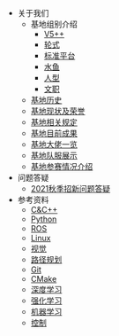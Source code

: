 * 关于我们
  * 基地组别介绍
    * [V5++](aboutus/groups/V5++.md)
    * [轮式](aboutus/groups/ls.md)
    * [标准平台](aboutus/groups/bp.md)
    * [水鱼](aboutus/groups/fish.md)
    * [人型](aboutus/groups/rx.md)
    * [文职](aboutus/groups/wz.md)
  * [基地历史](aboutus/history.md)
  * [基地现状及荣誉](aboutus/now.md)
  * [基地相关规定](aboutus/regulation.md)
  * [基地目前成果](aboutus/achievement.md)
  * [基地大佬一览](aboutus/stars.md)
  * [基地队服展示](aboutus/uniform.md)
  * [基地参赛情况介绍](aboutus/competition.md)
* 问题答疑
  * [2021秋季招新问题答疑](questions/2021-09.md)
* 参考资料
  * [C&C++](reference/C++.md)
  * [Python](reference/python.md)
  * [ROS](reference/ROS.md)
  * [Linux](reference/linux.md)
  * [视觉](reference/vision.md)
  * [路径规划](reference/planning.md)
  * [Git](reference/Git.md)
  * [CMake](reference/CMake.md)
  * [深度学习](reference/deeping-learning.md)
  * [强化学习](reference/reinforcement-learning.md)
  * [机器学习](reference/machine-learning.md)
  * [控制](reference/control.md)

